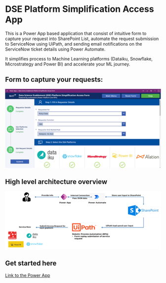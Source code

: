 # DSE Platform Simplification Access App

This is a Power App based application that consist of intuitive form to capture your request into SharePoint List, automate the request submission to ServiceNow using UiPath, and sending email notifications on the ServiceNow ticket details using Power Automate. 

It simplifies process to  Machine Learning platforms (Dataiku, Snowflake, Microstrategy and Power BI) and accelerate your ML journey.

## Form to capture your requests:
![form.png](https://github.com/PrezSeah/galleryres/raw/main/simplification-app/images/form.png)

## High level architecture overview
![arch.png](https://github.com/PrezSeah/galleryres/raw/main/simplification-app/images/arch.png)

## Get started here
[Link to the Power App](https://apps.powerapps.com/play/2a240bab-6460-41c1-8fbc-2820d938466d?tenantId=ff9c7474-421d-4957-8d47-c4b64dec87b5&source=portal&screenColor=rgba%280%2C+79%2C+159%2C+1%29&skipAppMetadata=true)
